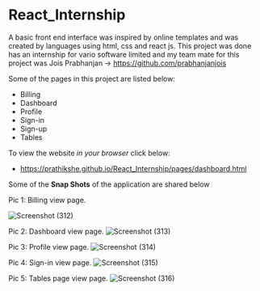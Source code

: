 # React_Internship
A basic front end interface was inspired by online templates and was created by languages using html, css and react js.
This project was done has an internship for vario software limited and my team mate for this project was Jois Prabhanjan -> https://github.com/prabhanjanjois



Some of the pages in this project are listed below:
* Billing
* Dashboard
* Profile
* Sign-in
* Sign-up
* Tables

To view the website *in your browser* click below:
* https://prathikshe.github.io/React_Internship/pages/dashboard.html


Some of the **Snap Shots** of the application are shared below

Pic 1: Billing view page.


![Screenshot (312)](https://user-images.githubusercontent.com/72604642/136685686-c50c5b4b-cda7-4f0f-a9b4-1cf55252b071.png)

Pic 2: Dashboard view page.
![Screenshot (313)](https://user-images.githubusercontent.com/72604642/136685751-e14b3473-a3b7-40c5-8547-40241e900f2d.png)
 
 Pic 3: Profile view page.
 ![Screenshot (314)](https://user-images.githubusercontent.com/72604642/136685778-4651d2ff-7ab0-435b-a157-9d0d9ecb3eb2.png)

Pic 4: Sign-in view page.
![Screenshot (315)](https://user-images.githubusercontent.com/72604642/136685815-808fab45-1efc-40b5-a396-4d73328572fd.png)

Pic 5: Tables page view page.
![Screenshot (316)](https://user-images.githubusercontent.com/72604642/136685837-37b04e22-e746-45ac-aedb-05707b997963.png)
